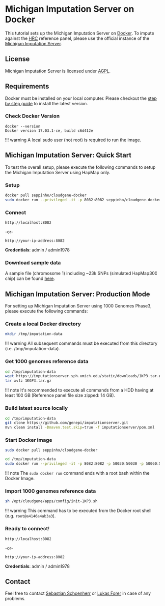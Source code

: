 # Michigan Imputation Server on Docker

This tutorial sets up the Michigan Imputation Server on [Docker](https://www.docker.com/). To impute against the [HRC](http://www.haplotype-reference-consortium.org) reference panel, please use the official instance of the [Michigan Imputation Server](https://imputationserver.sph.umich.edu).


## License

Michigan Imputation Server is licensed under [AGPL](https://www.gnu.org/licenses/agpl-3.0.html).


## Requirements

Docker must be installed on your local computer. Please checkout the [step by step guide](https://docs.docker.com/engine/installation/linux/ubuntu/) to install the latest version.

### Check Docker Version

````
docker --version
Docker version 17.03.1-ce, build c6d412e
````

!!! warning
    A local sudo user (not root) is required to run the image.


## Michigan Imputation Server: Quick Start

To test the overall setup, please execute the following commands to setup the Michigan Imputation Server using HapMap only.

### Setup

````sh
docker pull seppinho/cloudgene-docker
sudo docker run --privileged -it -p 8082:8082 seppinho/cloudgene-docker start-cloudgene.sh --repository https://github.com/genepi/imputationserver.git
````

### Connect

````
http://localhost:8082
````
-or-

````
http://your-ip-address:8082
````

**Credentials**: admin / admin1978


### Download sample data

A sample file (chromosome 1) including ~23k SNPs (simulated HapMap300 chip) can be found [here](https://imputationserver.sph.umich.edu/static/downloads/hapmap300.chr1.recode.vcf.gz).


## Michigan Imputation Server: Production Mode

For setting up Michigan Imputation Server using 1000 Genomes Phase3, please execute the following commands:

### Create a local Docker directory

````sh
mkdir /tmp/imputation-data
````

!!! warning
    All subsequent commands must be executed from this directory (i.e. /tmp/imputation-data).

### Get 1000 genomes reference data

````sh
cd /tmp/imputation-data
wget https://imputationserver.sph.umich.edu/static/downloads/1KP3.tar.gz -O 1KGP3.tar.gz
tar xvfz 1KGP3.tar.gz
````

!!! note
    It's recommended to execute all commands from a HDD having at least 100 GB (Reference panel file size zipped: 14 GB).

### Build latest source locally

````sh
cd /tmp/imputation-data
git clone https://github.com/genepi/imputationserver.git
mvn clean install -Dmaven.test.skip=true -f imputationserver/pom.xml
````

### Start Docker image

````sh
sudo docker pull seppinho/cloudgene-docker
````

````sh
cd /tmp/imputation-data
sudo docker run --privileged -it -p 8082:8082 -p 50030:50030 -p 50060:50060 -v $(pwd)/imputationserver/target/minimac-cloud-assembly:/opt/cloudgene/apps/ -v $(pwd):/opt/cloudgene/input-data seppinho/cloudgene-docker start-cloudgene.sh
````

!!! note
    The `sudo docker run` command ends with a root bash within the Docker Image.

### Import 1000 genomes reference data

````sh
sh /opt/cloudgene/apps/config/init-1KP3.sh
````

!!! warning
    This command has to be executed from the Docker root shell (e.g. `root@a4146a4ab3a3`).

### Ready to connect!

````
http://localhost:8082
````

-or-

````
http://your-ip-address:8082
````

**Credentials**: admin / admin1978


## Contact

Feel free to contact [Sebastian Schoenherr](mailto:sebastian.schoenherr@i-med.ac.at) or [Lukas Forer](mailto:lukas.forer@i-med.ac.at) in case of any problems.
